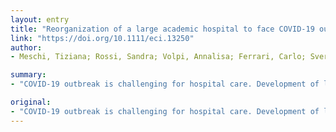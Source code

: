 ```yaml
---
layout: entry
title: "Reorganization of a large academic hospital to face COVID-19 outbreak: the model of Parma, Emilia-Romagna region, Italy"
link: "https://doi.org/10.1111/eci.13250"
author:
- Meschi, Tiziana; Rossi, Sandra; Volpi, Annalisa; Ferrari, Carlo; Sverzellati, Nicola; Brianti, Ettore; Fabi, Massimo; Nouvenne, Antonio; Ticinesi, Andrea

summary:
- "COVID-19 outbreak is challenging for hospital care. Development of lean, adaptable algorithms for managing patient flows may be pivotal for handling and adapting to a situation of uncertainty and evolving crisis. Here, we present the model of care adopted at Parma University-Hospital, a large teaching hospital facility located in Northern Italy, to face a massive overflow of patients presenting to the Emergency Department. We present a model adopted at a hospital facility in northern Italy."

original:
- "COVID-19 outbreak is challenging for hospital care. Development of lean, adaptable algorithms for managing patient flows may be pivotal for handling and adapting to a situation of uncertainty and evolving crisis. Here, we present the model of care adopted at Parma University-Hospital, a large teaching hospital facility located in Northern Italy, to face a massive overflow of COVID-19 patients presenting to the Emergency Department."
---
```


